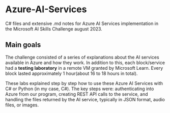 # Azure-AI-Services
C# files and extensive .md notes for Azure AI Services implementation in the Microsoft AI Skills Challenge august 2023.

## Main goals
The challenge consisted of a series of explanations about the AI services available in Azure and how they work. In addition to this, each block/service had a **testing laboratory** in a remote VM granted by Microsoft Learn. Every block lasted approximately 1 hour(about 16 to 18 hours in total).

These labs explained step by step how to use these Azure AI Services with C# or Python (in my case, C#). The key steps were: authenticating into Azure from our program, creating REST API calls to the service, and handling the files returned by the AI service, typically in JSON format, audio files, or images.
